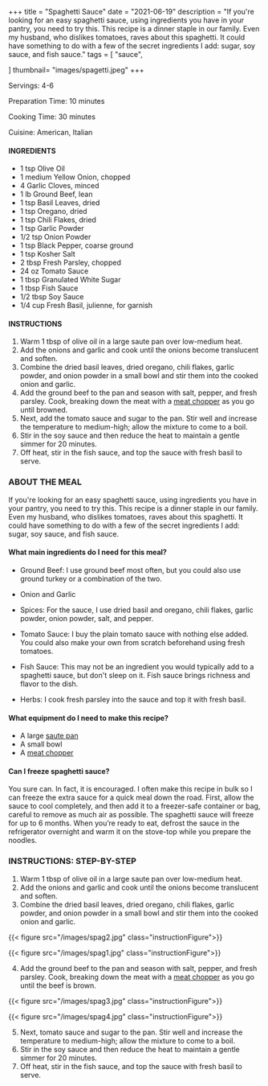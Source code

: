 +++
title = "Spaghetti Sauce"
date = "2021-06-19"
description = "If you're looking for an easy spaghetti sauce, using ingredients you have in your pantry, you need to try this. This recipe is a dinner staple in our family. Even my husband, who dislikes tomatoes, raves about this spaghetti. It could have something to do with a few of the secret ingredients I add: sugar, soy sauce, and fish sauce."
tags = [
    "sauce",
   
]
thumbnail= "images/spagetti.jpeg"
+++

Servings: 4-6 <!--more-->

Preparation Time: 10 minutes 

Cooking Time: 30 minutes

Cuisine: American, Italian

#### INGREDIENTS 

* 1 tsp Olive Oil 
* 1 medium Yellow Onion, chopped 
* 4 Garlic Cloves, minced 
* 1 lb Ground Beef, lean
* 1 tsp Basil Leaves, dried 
* 1 tsp Oregano, dried 
* 1 tsp Chili Flakes, dried 
* 1 tsp Garlic Powder 
* 1/2 tsp Onion Powder 
* 1 tsp Black Pepper, coarse ground 
* 1 tsp Kosher Salt 
* 2 tbsp Fresh Parsley, chopped 
* 24 oz Tomato Sauce 
* 1 tbsp Granulated White Sugar 
* 1 tbsp Fish Sauce 
* 1/2 tbsp Soy Sauce 
* 1/4 cup Fresh Basil, julienne, for garnish 

#### INSTRUCTIONS

1. Warm 1 tbsp of olive oil in a large saute pan over low-medium heat. 
2. Add the onions and garlic and cook until the onions become translucent and soften. 
3. Combine the dried basil leaves, dried oregano, chili flakes, garlic powder, and onion powder in a small bowl and stir them into the cooked onion and garlic. 
4. Add the ground beef to the pan and season with salt, pepper, and fresh parsley. Cook, breaking down the meat with a [meat chopper](https://amzn.to/2TLab0X) as you go until browned. 
5. Next, add the tomato sauce and sugar to the pan. Stir well and increase the temperature to medium-high; allow the mixture to come to a boil.
6. Stir in the soy sauce and then reduce the heat to maintain a gentle simmer for 20 minutes. 
7. Off heat, stir in the fish sauce, and top the sauce with fresh basil to serve. 

### ABOUT THE MEAL

If you're looking for an easy spaghetti sauce, using ingredients you have in your pantry, you need to try this. This recipe is a dinner staple in our family. Even my husband, who dislikes tomatoes, raves about this spaghetti. It could have something to do with a few of the secret ingredients I add: sugar, soy sauce, and fish sauce.

#### What main ingredients do I need for this meal?

* Ground Beef: I use ground beef most often, but you could also use ground turkey or a combination of the two. 

* Onion and Garlic 

* Spices: For the sauce, I use dried basil and oregano, chili flakes, garlic powder, onion powder, salt, and pepper. 

* Tomato Sauce: I buy the plain tomato sauce with nothing else added. You could also make your own from scratch beforehand using fresh tomatoes. 

* Fish Sauce: This may not be an ingredient you would typically add to a spaghetti sauce, but don't sleep on it. Fish sauce brings richness and flavor to the dish. 

* Herbs: I cook fresh parsley into the sauce and top it with fresh basil. 

#### What equipment do I need to make this recipe?

* A large [saute pan](https://amzn.to/3gFYnWP) 
* A small bowl 
* A [meat chopper](https://amzn.to/2TLab0X)

#### Can I freeze spaghetti sauce?

You sure can.  In fact, it is encouraged. I often make this recipe in bulk so I can freeze the extra sauce for a quick meal down the road. First, allow the sauce to cool completely, and then add it to a freezer-safe container or bag, careful to remove as much air as possible. The spaghetti sauce will freeze for up to 6 months. When you’re ready to eat, defrost the sauce in the refrigerator overnight and warm it on the stove-top while you prepare the noodles. 

### INSTRUCTIONS: STEP-BY-STEP 

1. Warm 1 tbsp of olive oil in a large saute pan over low-medium heat. 
2. Add the onions and garlic and cook until the onions become translucent and soften. 
3. Combine the dried basil leaves, dried oregano, chili flakes, garlic powder, and onion powder in a small bowl and stir them into the cooked onion and garlic. 

{{< figure src="/images/spag2.jpg" class="instructionFigure">}}

{{< figure src="/images/spag1.jpg" class="instructionFigure">}}

4. Add the ground beef to the pan and season with salt, pepper, and fresh parsley. Cook, breaking down the meat with a [meat chopper](https://amzn.to/2TLab0X) as you go until the beef is brown. 

{{< figure src="/images/spag3.jpg" class="instructionFigure">}}

{{< figure src="/images/spag4.jpg" class="instructionFigure">}}

5. Next, tomato sauce and sugar to the pan. Stir well and increase the temperature to medium-high; allow the mixture to come to a boil.
6. Stir in the soy sauce and then reduce the heat to maintain a gentle simmer for 20 minutes. 
7. Off heat, stir in the fish sauce, and top the sauce with fresh basil to serve. 
